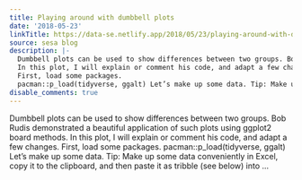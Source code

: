 ```yaml
---
title: Playing around with dumbbell plots
date: '2018-05-23'
linkTitle: https://data-se.netlify.app/2018/05/23/playing-around-with-dumbbell-plots/
source: sesa blog
description: |-
  Dumbbell plots can be used to show differences between two groups. Bob Rudis demonstrated a beautiful application of such plots using ggplot2 board methods.
  In this plot, I will explain or comment his code, and adapt a few changes.
  First, load some packages.
  pacman::p_load(tidyverse, ggalt) Let’s make up some data. Tip: Make up some data conveniently in Excel, copy it to the clipboard, and then paste it as tribble (see below) into ...
disable_comments: true
---
```

Dumbbell plots can be used to show differences between two groups. Bob Rudis demonstrated a beautiful application of such plots using ggplot2 board methods.
In this plot, I will explain or comment his code, and adapt a few changes.
First, load some packages.
pacman::p_load(tidyverse, ggalt) Let’s make up some data. Tip: Make up some data conveniently in Excel, copy it to the clipboard, and then paste it as tribble (see below) into ...